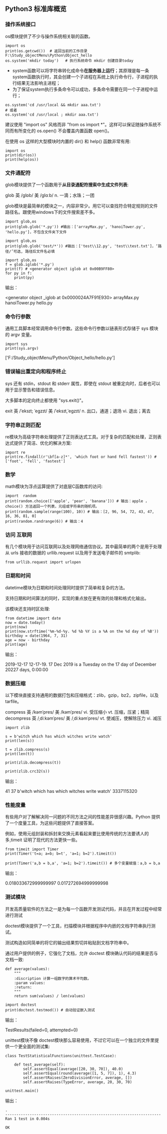 ##  Python3 标准库概览

### 操作系统接口

os模块提供了不少与操作系统相关联的函数。

```
import os
print(os.getcwd())  # 返回当前的工作目录 F:\Study_objectMenu\Python\Object_hello
os.system('mkdir today')   # 执行系统命令 mkdir 创建目录today
```

* system函数可以将字符串转化成命令**在服务器上运行**；其原理是每一条system函数执行时，其会创建一个子进程在系统上执行命令行，子进程的执行结果无法影响主进程；
* 为了保证system执行多条命令可以成功，多条命令需要在同一个子进程中运行；
```
os.system('cd /usr/local && mkdir aaa.txt')
# 或者
os.system('cd /usr/local ; mkdir aaa.txt')
```

建议使用 "import os" 风格而非 "from os import *"。这样可以保证随操作系统不同而有所变化的 os.open() 不会覆盖内置函数 open()。

在使用 os 这样的大型模块时内置的 dir() 和 help() 函数非常有用:

```
import os
print(dir(os))
print(help(os))
```

### 文件通配符

glob模块提供了一个函数用于**从目录通配符搜索中生成文件列表**:

glob 英 /ɡlɒb/  美 /ɡlɑːb/ n. 一滴；水珠；一团

glob模块是最简单的模块之一，内容非常少。用它可以查找符合特定规则的文件路径名。跟使用windows下的文件搜索差不多。

```
import glob,os
print(glob.glob('*.py')) #输出：['arrayMax.py', 'hanoiTower.py', 'hello.py']，不包含文件夹下文件
```

```
import glob,os
print(glob.glob('test/*')) #输出：['test\\12.py', 'test\\test.txt']，‘路径/’可选, 路径后文件名必填
```

```
import glob,os
f = glob.iglob('*.py')
print(f) # <generator object iglob at 0x00B9FF80>
for py in f:
    print(py)
```
输出：
> 
<generator object _iglob at 0x0000024A7F91E930>
arrayMax.py
hanoiTower.py
hello.py


### 命令行参数

通用工具脚本经常调用命令行参数。这些命令行参数以链表形式存储于 sys 模块的 argv 变量。
```
import sys
print(sys.argv)
```

['F:/Study_objectMenu/Python/Object_hello/hello.py']


### 错误输出重定向和程序终止

sys 还有 stdin，stdout 和 stderr 属性，即使在 stdout 被重定向时，后者也可以用于显示警告和错误信息。

大多脚本的定向终止都使用 "sys.exit()"。

exit 英 /ˈeksɪt; ˈeɡzɪt/  美 /ˈeksɪt,ˈeɡzɪt/ n. 出口，通道；退场 vi. 退出；离去

### 字符串正则匹配

re模块为高级字符串处理提供了正则表达式工具。对于复杂的匹配和处理，正则表达式提供了简洁、优化的解决方案:

```
import re
print(re.findall(r'\bf[a-z]*', 'which foot or hand fell fastest')) # ['foot', 'fell', 'fastest']
```

### 数学

math模块为浮点运算提供了对底层C函数库的访问:

```
import  random
print(random.choice(['apple', 'pear', 'banana'])) # 输出：apple ，choice() 方法返回一个列表，元组或字符串的随机项。
print(random.sample(range(100), 10)) # 输出：[2, 96, 54, 72, 43, 47, 16, 36, 81, 0]
print(random.randrange(6)) # 输出：4
```

### 访问 互联网

有几个模块用于访问互联网以及处理网络通信协议。其中最简单的两个是用于处理从 urls 接收的数据的 urllib.request 以及用于发送电子邮件的 smtplib:

```
from urllib.request import urlopen
```

### 日期和时间

datetime模块为日期和时间处理同时提供了简单和复杂的方法。

支持日期和时间算法的同时，实现的重点放在更有效的处理和格式化输出。

该模块还支持时区处理:

```
from datetime import date
now = date.today()
print(now)
print(now.strftime('%m-%d-%y. %d %b %Y is a %A on the %d day of %B'))
birthday = date(1964, 7, 31)
age = now - birthday
print(age)
```
输出：
>
2019-12-17
12-17-19. 17 Dec 2019 is a Tuesday on the 17 day of December
20227 days, 0:00:00


### 数据压缩

以下模块直接支持通用的数据打包和压缩格式：zlib，gzip，bz2，zipfile，以及 tarfile。

compress  英 /kəmˈpres/  美 /kəmˈpres/ vi. 受压缩小 vt. 压缩，压紧；精简
decompress 英 /ˌdiːkəmˈpres/  美 /ˌdiːkəmˈpres/ vt. 使减压，使解除压力 vi. 减压

```
import zlib

s = b'witch which has which witches write watch'
print(len(s))

t = zlib.compress(s)
print(len(t))

print(zlib.decompress(t))

print(zlib.crc32(s))
```
输出：
> 
41
37
b'witch which has which witches write watch'
3337115320

### 性能度量

有些用户对了解解决同一问题的不同方法之间的性能差异很感兴趣。Python 提供了一个度量工具，为这些问题提供了直接答案。

例如，使用元组封装和拆封来交换元素看起来要比使用传统的方法要诱人的多,timeit 证明了现代的方法更快一些。

```
from timeit import Timer
print(Timer('t=a; a=b; b=t', 'a=1; b=2').timeit())

print(Timer('a,b = b,a', 'a=1; b=2').timeit()) # 多个变量赋值：a,b = b,a
```
输出：
> 
0.018033672999999997
0.017272694999999998

### 测试模块

开发高质量软件的方法之一是为每一个函数开发测试代码，并且在开发过程中经常进行测试

doctest模块提供了一个工具，扫描模块并根据程序中内嵌的文档字符串执行测试。

测试构造如同简单的将它的输出结果剪切并粘贴到文档字符串中。

通过用户提供的例子，它强化了文档，允许 doctest 模块确认代码的结果是否与文档一致:

```
def average(values):
    """
    :discription 计算一组数字的算术平均数。
    :param values:
    :return:
    """
    return sum(values) / len(values)

import doctest
print(doctest.testmod()) # 自动验证嵌入测试
```
输出：
> 
TestResults(failed=0, attempted=0)


unittest模块不像 doctest模块那么容易使用，不过它可以在一个独立的文件里提供一个更全面的测试集:
```
class TestStatisticalFunctions(unittest.TestCase):

    def test_average(self):
        self.assertEqual(average([20, 30, 70]), 40.0)
        self.assertEqual(round(average([1, 5, 7]), 1), 4.3)
        self.assertRaises(ZeroDivisionError, average, [])
        self.assertRaises(TypeError, average, 20, 30, 70)

unittest.main()
```
输出：
```
.
----------------------------------------------------------------------
Ran 1 test in 0.004s

OK
```


